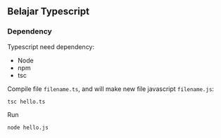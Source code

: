 ## Belajar Typescript

### Dependency

Typescript need dependency:

* Node
* npm
* tsc

Compile file `filename.ts`, and will make new file javascript `filename.js`:

```
tsc hello.ts
```

Run

```
node hello.js
```
